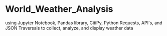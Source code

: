 # World_Weather_Analysis
using Jupyter Notebook, Pandas library, CitiPy, Python Requests, API's, and JSON Traversals to collect, analyze, and display weather data
